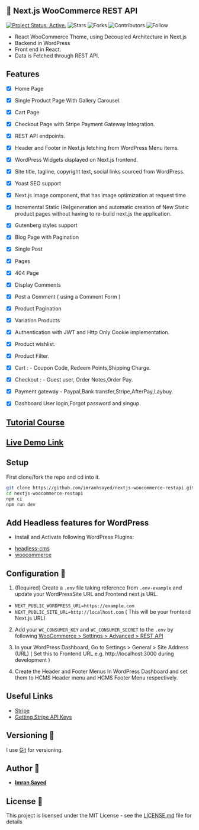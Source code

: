 ## 🎨 Next.js WooCommerce REST API
[![Project Status: Active.](https://www.repostatus.org/badges/latest/active.svg)](https://www.repostatus.org/#active)
![Stars](https://img.shields.io/github/stars/imranhsayed/nextjs-woocommerce-restapi?label=%E2%AD%90%20Stars)
![Forks](https://img.shields.io/github/forks/imranhsayed/nextjs-woocommerce-restapi?color=%23ff69b4)
![Contributors](https://img.shields.io/github/contributors/imranhsayed/nextjs-woocommerce-restapi?color=blue)
![Follow](https://img.shields.io/github/followers/imranhsayed?label=Please%20follow%20%20to%20support%20my%20work%20%F0%9F%99%8F&style=social)

- React WooCommerce Theme, using Decoupled Architecture in Next.js
- Backend in WordPress
- Front end in React.
- Data is Fetched through REST API.

## Features
- [x] Home Page
- [x] Single Product Page With Gallery Carousel.
- [x] Cart Page
- [x] Checkout Page with Stripe Payment Gateway Integration.
- [x] REST API endpoints.
- [x] Header and Footer in Next.js fetching from WordPress Menu items.
- [x] WordPress Widgets displayed on Next.js frontend.
- [x] Site title, tagline, copyright text, social links sourced from WordPress.
- [x] Yoast SEO support
- [x] Next.js Image component, that has image optimization at request time
- [x] Incremental Static (Re)generation and automatic creation of New Static product pages
without having to re-build next.js the application.
- [x] Gutenberg styles support
- [x] Blog Page with Pagination
- [x] Single Post
- [x] Pages
- [x] 404 Page
- [x] Display Comments
- [x] Post a Comment ( using a Comment Form )
- [x] Product Pagination
- [x] Variation Products 
- [x] Authentication with JWT and Http Only Cookie implementation. 
- [x] Product wishlist. 
- [x] Product Filter. 
- [x] Cart : - Coupon Code, Redeem Points,Shipping Charge. 
- [x] Checkout : - Guest user, Order Notes,Order Pay. 
- [x] Payment gateway - Paypal,Bank transfer,Stripe,AfterPay,Laybuy. 
- [x] Dashboard User login,Forgot password and singup. 



## [Tutorial Course](https://www.youtube.com/playlist?list=PLD8nQCAhR3tSRwsvzRtogv9MFkEWo5d9c)

## [Live Demo Link](https://pto-plum.vercel.app/)

## Setup

First clone/fork the repo and cd into it.

```bash
git clone https://github.com/imranhsayed/nextjs-woocommerce-restapi.git
cd nextjs-woocommerce-restapi
npm ci
npm run dev
```

## Add Headless features for WordPress

- Install and Activate following WordPress Plugins:

* [headless-cms](https://github.com/imranhsayed/headless-cms)
* [woocommerce](https://wordpress.org/plugins/woocommerce/)

## Configuration :wrench:

1. (Required) Create a `.env` file taking reference from `.env-example` and update your WordPressSite URL and Frontend next.js URL.
- `NEXT_PUBLIC_WORDPRESS_URL=https://example.com`
- `NEXT_PUBLIC_SITE_URL=http://localhost.com` ( This will be your frontend Next.js URL)

2. Add your `WC_CONSUMER_KEY` and `WC_CONSUMER_SECRET` to the `.env` by following [WooCommerce > Settings > Advanced > REST API](https://woocommerce.github.io/woocommerce-rest-api-docs/#authentication)

2. In your WordPress Dashboard, Go to Settings > General > Site Address (URL) ( Set this to Frontend URL e.g. http://localhost:3000 during development )
3. Create the Header and Footer Menus In WordPress Dashboard and set them to HCMS Header menu and HCMS Footer Menu respectively.

## Useful Links
- [Stripe](https://dashboard.stripe.com/)
- [Getting Stripe API Keys](https://codeytek.com/create-stripe-checkout-in-next-js-stripe-session-stripe-webhook/)

## Versioning :bookmark_tabs:

I use [Git](https://github.com/) for versioning.

## Author :bust_in_silhouette:

* **[Imran Sayed](https://twitter.com/imranhsayed)**

## License :page_with_curl:

This project is licensed under the MIT License - see the [LICENSE.md](LICENSE.md) file for details
